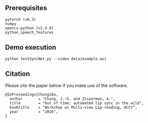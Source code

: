 
## Prerequisites
```
pytorch (v0.3)
numpy
opencv-python (v2.4.9)
python_speech_features
```


## Demo execution

```
python testSyncNet.py --video data/example.avi
```


## Citation
Please cite the paper below if you make use of the software. 
```
@InProceedings{Chung16a,
  author       = "Chung, J.~S. and Zisserman, A.",
  title        = "Out of time: automated lip sync in the wild",
  booktitle    = "Workshop on Multi-view Lip-reading, ACCV",
  year         = "2016",
}
```
